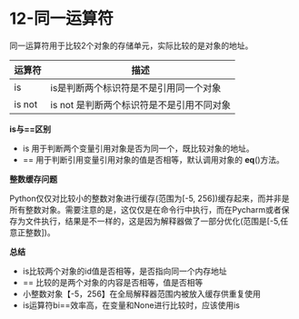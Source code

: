 # 12-同一运算符


同一运算符用于比较2个对象的存储单元，实际比较的是对象的地址。


| 运算符  |                 描述                  |
| ------ | ------------------------------------ |
| is     | is是判断两个标识符是不是引用同一个对象    |
| is not | is not 是判断两个标识符是不是引用不同对象 |



**is与==区别**

- is 用于判断两个变量引用对象是否为同一个，既比较对象的地址。
- == 用于判断引用变量引用对象的值是否相等，默认调用对象的 __eq__()方法。


**整数缓存问题**

Python仅仅对比较小的整数对象进行缓存(范围为[-5, 256])缓存起来，而并非是所有整数对象。需要注意的是，这仅仅是在命令行中执行，而在Pycharm或者保存为文件执行，结果是不一样的，这是因为解释器做了一部分优化(范围是[-5,任意正整数])。


**总结**

- is比较两个对象的id值是否相等，是否指向同一个内存地址
- == 比较的是两个对象的内容是否相等，值是否相等
- 小整数对象【-5，256】在全局解释器范围内被放入缓存供重复使用
- is运算符bi==效率高，在变量和None进行比较时，应该使用is


